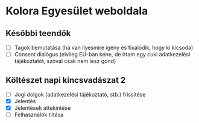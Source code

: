 # Kolora Egyesület weboldala

## Későbbi teendők

- [ ] Tagok bemutatása (ha van ilyesmire igény és fixálódik, hogy ki kicsoda)
- [ ] Consent dialógus (elvileg EU-ban kéne, de írtam egy cuki adatkezelési tájékoztatót, szóval csak nem lesz gond)

## Költészet napi kincsvadászat 2

- [ ] Jogi dolgok (adatkezelési tájékoztató, stb.) frissítése
- [x] Jelentés
- [x] Jelentések áttekintése
- [ ] Felhasználók tiltása

